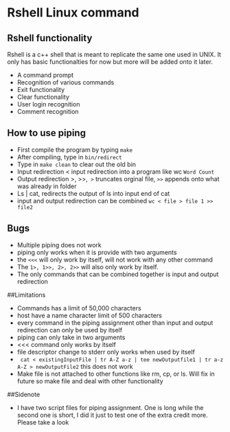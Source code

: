 # Rshell Linux command

## Rshell functionality

Rshell is a c++ shell that is meant to replicate the same one used in UNIX. It only has basic functionalties for now but more will be added onto it later.

* A command prompt
* Recognition of various commands
* Exit functionality
* Clear functionality
* User login recognition
* Comment recognition

## How to use piping 

* First compile the program by typing ``make``
* After compiling, type in ``bin/redirect``
* Type in ``make clean`` to clear out the old bin
* Input redirection < input redirection into a program like wc ``Word Count``
* Output redirection >, >>,`` >`` truncates orginal file, ``>>`` appends onto what was already in folder
* Ls | cat, redirects the output of ls into input end of cat
* input and output redirection can be combined ``wc < file > file 1 >> file2``

## Bugs

* Multiple piping does not work
* piping only works when it is provide with two arguments
* the ``<<<`` will only work by itself, will not work with any other command
* The ``1>, 1>>, 2>, 2>>`` will also only work by itself.
* The only commands that can be combined together is input and output redirection



##Limitations
* Commands has a limit of 50,000 characters
* host have a name character limit of 500 characters
* every command in the piping assignment other than input and output redirection can only be used by itself
* piping can only take in two arguments
* <<< command only works by itself
* file descriptor change to stderr only works when used by itself
* `` cat < existingInputFile | tr A-Z a-z | tee newOutputfile1 | tr a-z A-Z > newOutputFile2`` this does not work
* Make file is not attached to other functions like rm, cp, or ls. Will fix in future so make file and deal with other functionality

##Sidenote
* I have two script files for piping assignment. One is long while the second one is short, I did it just to test one of the extra credit more. Please take a look
